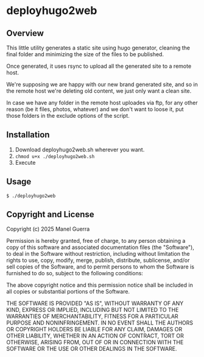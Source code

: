 # deployhugo2web

## Overview

This little utility generates a static site using hugo generator, cleaning the final folder and minimizing the size of the files to be published.

Once generated, it uses rsync to upload all the generated site to a remote host.

We're supposing we are happy with our new brand generated site, and so in the remote host we're deleting old content, we just only want a clean site.

In case we have any folder in the remote host uploades via ftp, for any other reason (be it files, photos, whatever) and we don't want to loose it, put those folders in the exclude options of the script.



## Installation

1. Download deployhugo2web.sh wherever you want.
2. `chmod u+x ./deployhugo2web.sh`
3. Execute


## Usage

`$ ./deployhugo2web`


## Copyright and License

Copyright (c) 2025 Manel Guerra

Permission is hereby granted, free of charge, to any person obtaining a copy
of this software and associated documentation files (the "Software"), to deal
in the Software without restriction, including without limitation the rights
to use, copy, modify, merge, publish, distribute, sublicense, and/or sell
copies of the Software, and to permit persons to whom the Software is
furnished to do so, subject to the following conditions:

The above copyright notice and this permission notice shall be included in
all copies or substantial portions of the Software.

THE SOFTWARE IS PROVIDED "AS IS", WITHOUT WARRANTY OF ANY KIND, EXPRESS OR
IMPLIED, INCLUDING BUT NOT LIMITED TO THE WARRANTIES OF MERCHANTABILITY,
FITNESS FOR A PARTICULAR PURPOSE AND NONINFRINGEMENT. IN NO EVENT SHALL THE
AUTHORS OR COPYRIGHT HOLDERS BE LIABLE FOR ANY CLAIM, DAMAGES OR OTHER
LIABILITY, WHETHER IN AN ACTION OF CONTRACT, TORT OR OTHERWISE, ARISING FROM,
OUT OF OR IN CONNECTION WITH THE SOFTWARE OR THE USE OR OTHER DEALINGS IN
THE SOFTWARE.
